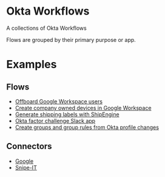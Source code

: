 # Okta Workflows
A collections of Okta Workflows

Flows are grouped by their primary purpose or app.

# Examples

## Flows
- [Offboard Google Workspace users](/Google%20Workspace/offboard_google_workspace_users)
- [Create company owned devices in Google Workspace](/Google%20Workspace/create_company_owned_devices%20_google_workspace)
- [Generate shipping labels with ShipEngine](/ShipEngine/Generate%20shipping%20labels%20with%20ShipEngine)
- [Okta factor challenge Slack app](/Slack/Okta%20factor%20challenge%20Slack%20app/)
- [Create groups and group rules from Okta profile changes](/Okta/Create%20group%20and%20group%20rules%20from%20profile%20changes)

## Connectors
 - [Google](/Connectors/Google/)
 - [Snipe-IT](/Connectors/Snipe-IT/)